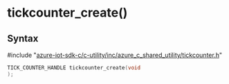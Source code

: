 # tickcounter_create()

## Syntax

\#include "[azure-iot-sdk-c/c-utility/inc/azure_c_shared_utility/tickcounter.h](../iot-c-ref-tickcounter-h.md)"  
```C
TICK_COUNTER_HANDLE tickcounter_create(void
);
```


